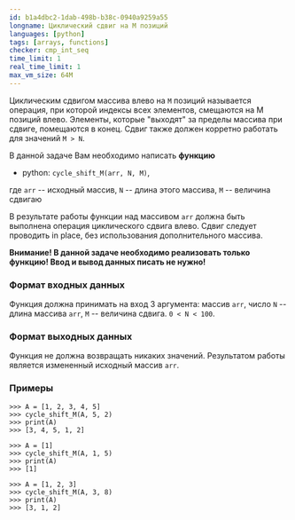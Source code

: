 ```yaml
---
id: b1a4dbc2-1dab-498b-b38c-0940a9259a55
longname: Циклический сдвиг на М позиций
languages: [python]
tags: [arrays, functions]
checker: cmp_int_seq
time_limit: 1
real_time_limit: 1
max_vm_size: 64M
---
```



Циклическим сдвигом массива влево на `M` позиций называется операция, при которой индексы всех элементов,
смещаются на M позиций влево.
Элементы, которые "выходят" за пределы массива при сдвиге, помещаются в конец.
Сдвиг также должен корретно работать для значений `M > N`.

В данной задаче Вам необходимо написать **функцию**

+ python: `cycle_shift_M(arr, N, M)`,

где `arr` -- исходный массив, `N` -- длина этого массива, `M` -- величина сдвигаю

В результате работы функции над массивом `arr` должна быть выполнена операция циклического сдвига влево. Сдвиг следует проводить in place, без использования дополнительного массива.

**Внимание! В данной задаче необходимо реализовать только функцию! Ввод и вывод данных писать не нужно!**

### Формат входных данных

Функция должна принимать на вход 3 аргумента: массив `arr`, число `N` -- длина массива `arr`,
`M` -- величина сдвига. `0 < N < 100`.

### Формат выходных данных

Функция не должна возвращать никаких значений.
Результатом работы является измененный исходный массив `arr`.

### Примеры

    >>> A = [1, 2, 3, 4, 5]
    >>> cycle_shift_M(A, 5, 2)
    >>> print(A)
    >>> [3, 4, 5, 1, 2]

    >>> A = [1]
    >>> cycle_shift_M(A, 1, 5)
    >>> print(A)
    >>> [1]

    >>> A = [1, 2, 3]
    >>> cycle_shift_M(A, 3, 8)
    >>> print(A)
    >>> [3, 1, 2]

